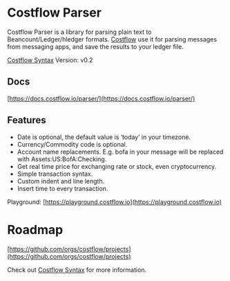 # Costflow Parser

Costflow Parser is a library for parsing plain text to Beancount/Ledger/hledger formats. [Costflow](https://www.costflow.io/) use it for parsing messages from messaging apps, and save the results to your ledger file.

[Costflow Syntax](https://github.com/costflow/syntax) Version: v0.2

## Docs
[https://docs.costflow.io/parser/](https://docs.costflow.io/parser/)

## Features
- Date is optional, the default value is ‘today’ in your timezone.
- Currency/Commodity code is optional.
- Account name replacements. E.g. bofa in your message will be replaced with Assets:US:BofA:Checking.
- Get real time price for exchanging rate or stock, even cryptocurrency.
- Simple transaction syntax.
- Custom indent and line length.
- Insert time to every transaction.

Playground: [https://playground.costflow.io](https://playground.costflow.io)

# Roadmap
[https://github.com/orgs/costflow/projects](https://github.com/orgs/costflow/projects)

Check out [Costflow Syntax](https://github.com/costflow/syntax) for more information.

